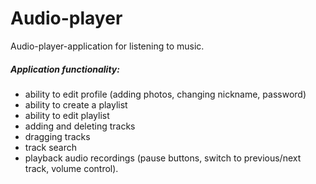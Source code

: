 # Audio-player
Audio-player-application for listening to music.
##### Application functionality:

* ability to edit profile (adding photos, changing nickname, password)
* ability to create a playlist
* ability to edit playlist
* adding and deleting tracks
* dragging tracks
* track search
* playback audio recordings (pause buttons, switch to previous/next track, volume control).
